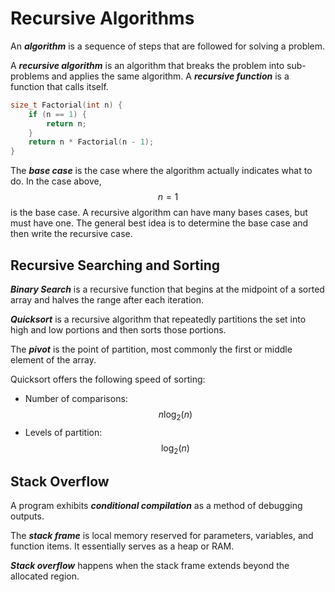 # Recursive Algorithms
An ***algorithm*** is a sequence of steps that are followed for solving a problem.

A ***recursive algorithm*** is an algorithm that breaks the problem into sub-problems and applies the same algorithm.  A ***recursive function*** is a function that calls itself.
```c++
size_t Factorial(int n) {
	if (n == 1) {
		return n;
	}
	return n * Factorial(n - 1);
}
```

The ***base case*** is the case where the algorithm actually indicates what to do.  In the case above, $$n = 1$$ is the base case.  A recursive algorithm can have many bases cases, but must have one.  The general best idea is to determine the base case and then write the recursive case. 

## Recursive Searching and Sorting
***Binary Search*** is a recursive function that begins at the midpoint of a sorted array and halves the range after each iteration.

***Quicksort*** is a recursive algorithm that repeatedly partitions the set into high and low portions and then sorts those portions.

The ***pivot*** is the point of partition, most commonly the first or middle element of the array.

Quicksort offers the following speed of sorting:

- Number of comparisons: $$n\log_2(n)$$
- Levels of partition: $$\log_2(n)$$

## Stack Overflow
A program exhibits ***conditional compilation*** as a method of debugging outputs.

The ***stack frame*** is local memory reserved for parameters, variables, and function items.  It essentially serves as a heap or RAM.

***Stack overflow*** happens when the stack frame extends beyond the allocated region.